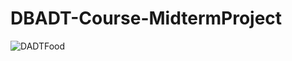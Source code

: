 ﻿# DBADT-Course-MidtermProject
![DADTFood](https://user-images.githubusercontent.com/26929215/228024639-1f9d4df9-3984-4d95-b8e0-8fe60877ea3a.jpg)
